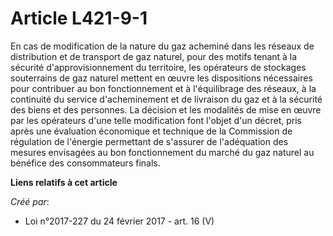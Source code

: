 # Article L421-9-1

En cas de modification de la nature du gaz acheminé dans les réseaux de  distribution et de transport de gaz naturel, pour
des motifs tenant à la  sécurité d'approvisionnement du territoire, les opérateurs de stockages  souterrains de gaz naturel
mettent en œuvre les dispositions  nécessaires pour contribuer au bon fonctionnement et à l'équilibrage des  réseaux, à la
continuité du service d'acheminement et de livraison du  gaz et à la sécurité des biens et des personnes. La décision et les
modalités de mise en œuvre par les opérateurs d'une telle modification  font l'objet d'un décret, pris après une évaluation
économique et  technique de la Commission de régulation de l'énergie permettant de  s'assurer de l'adéquation des mesures
envisagées au bon fonctionnement  du marché du gaz naturel au bénéfice des consommateurs finals.

**Liens relatifs à cet article**

_Créé par_:

  - Loi n°2017-227 du 24 février 2017 - art. 16 (V)
